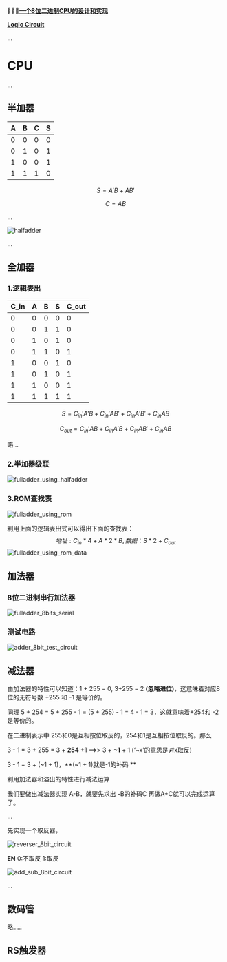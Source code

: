 🎉🎉🎉[**一个8位二进制CPU的设计和实现**](https://www.bilibili.com/video/BV1aP4y1s7Vf/) 

[**Logic Circuit**](https://logiccircuit.org/) 

…

# CPU

…

## 半加器

| A    | B    | C    | S    |
| ---- | ---- | ---- | ---- |
| 0    | 0    | 0    | 0    |
| 0    | 1    | 0    | 1    |
| 1    | 0    | 0    | 1    |
| 1    | 1    | 1    | 0    |

$$
S = A'B+AB' 
$$

$$
C = AB
$$

…

![halfadder](./image/halfadder.png) 

…

## 全加器

### 1.逻辑表出

| C_in | A    | B    | S    | C_out |
| ---- | ---- | ---- | ---- | ----- |
| 0    | 0    | 0    | 0    | 0     |
| 0    | 0    | 1    | 1    | 0     |
| 0    | 1    | 0    | 1    | 0     |
| 0    | 1    | 1    | 0    | 1     |
| 1    | 0    | 0    | 1    | 0     |
| 1    | 0    | 1    | 0    | 1     |
| 1    | 1    | 0    | 0    | 1     |
| 1    | 1    | 1    | 1    | 1     |

$$
S = C_{in}'A'B+C_{in}'AB'+C_{in}A'B'+C_{in}AB
$$

$$
C_{out} = C_{in}'AB+C_{in}A'B+C_{in}AB'+C_{in}AB
$$

略…

### 2.半加器级联

![fulladder_using_halfadder](./image/fulladder_using_halfadder.png)

### 3.ROM查找表

![fulladder_using_rom](./image/fulladder_using_rom.png)

利用上面的逻辑表出式可以得出下面的查找表：
$$
地址:C_{in}*4 + A * 2 * B ,数据： S * 2 + C_{out}
$$
![fulladder_using_rom_data](./image/fulladder_using_rom_data.png)





## 加法器

### 8位二进制串行加法器

![fulladder_8bits_serial](./image/fulladder_8bits_serial.png)

### 测试电路

![adder_8bit_test_circuit](./image/adder_8bit_test_circuit.png)

## 减法器

由加法器的特性可以知道：1 + 255 = 0, 3+255 = 2 **(忽略进位)**，这意味着对应8位的无符号数 +255 和 -1 是等价的。

同理 5 + 254 = 5 + 255 - 1 = (5 + 255) - 1 = 4 - 1 = 3，这就意味着+254和 -2 是等价的。

在二进制表示中 255和0是互相按位取反的，254和1是互相按位取反的。那么

3 - 1 = 3 + 255 = 3 + **254** +1 ==>> 3 + **~1** + 1 (‘~x’的意思是对x取反) 

3 - 1 = 3 + (~1 + 1)，**(~1 + 1)就是-1的补码 ** 

利用加法器和溢出的特性进行减法运算

我们要做出减法器实现 A-B，就要先求出 -B的补码C 再做A+C就可以完成运算了。

…

先实现一个取反器，

![reverser_8bit_circuit](./image/reverser_8bit_circuit.png)

**EN** 0:不取反 1:取反

![add_sub_8bit_circuit](./image/add_sub_8bit_circuit.png)

…

## 数码管

略。。。

## RS触发器